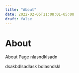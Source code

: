 ```yaml
---
title: "About"
date: 2022-02-05T11:08:01-05:00
draft: false
---
```


# About

About Page nlasndklsadn

dsakbdlsadlask
bdlasndskl

